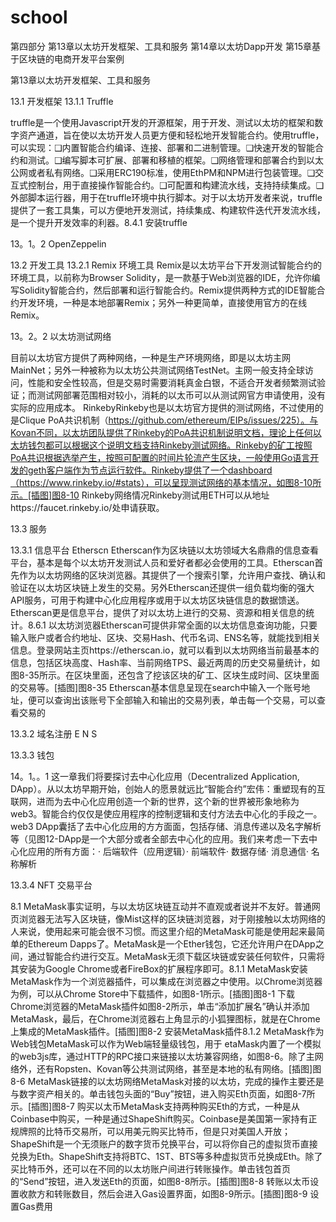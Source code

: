 # school

第四部分
第13章以太坊开发框架、工具和服务
第14章以太坊Dapp开发
第15章基于区块链的电商开发平台案例

第13章以太坊开发框架、工具和服务

13.1 开发框架
13.1.1 Truffle 

truffle是一个使用Javascript开发的开源框架，用于开发、测试以太坊的框架和数字资产通道，旨在使以太坊开发人员更方便和轻松地开发智能合约。使用truffle，可以实现：❑内置智能合约编译、连接、部署和二进制管理。❑快速开发的智能合约和测试。❑编写脚本可扩展、部署和移植的框架。❑网络管理和部署合约到以太公网或者私有网络。❑采用ERC190标准，使用EthPM和NPM进行包装管理。❑交互式控制台，用于直接操作智能合约。❑可配置和构建流水线，支持持续集成。❑外部脚本运行器，用于在truffle环境中执行脚本。对于以太坊开发者来说，truffle提供了一套工具集，可以方便地开发测试，持续集成、构建软件迭代开发流水线，是一个提升开发效率的利器。8.4.1 安装truffle

13。1。2
OpenZeppelin


13.2 开发工具
13.2.1 Remix 环境工具
Remix是以太坊平台下开发测试智能合约的环境工具，以前称为Browser Solidity，是一款基于Web浏览器的IDE，允许你编写Solidity智能合约，然后部署和运行智能合约。Remix提供两种方式的IDE智能合约开发环境，一种是本地部署Remix；另外一种更简单，直接使用官方的在线Remix。

13。2。2 以太坊测试网络

目前以太坊官方提供了两种网络，一种是生产环境网络，即是以太坊主网MainNet；另外一种被称为以太坊公共测试网络TestNet。主网一般支持全球访问，性能和安全性较高，但是交易时需要消耗真金白银，不适合开发者频繁测试验证；而测试网部署范围相对较小，消耗的以太币可以从测试网官方申请使用，没有实际的应用成本。
RinkebyRinkeby也是以太坊官方提供的测试网络，不过使用的是Clique PoA共识机制（https://github.com/ethereum/EIPs/issues/225）。与Kovan不同，以太坊团队提供了Rinkeby的PoA共识机制说明文档，理论上任何以太坊钱包都可以根据这个说明文档支持Rinkeby测试网络。Rinkeby的矿工按照PoA共识根据选举产生，按照可配置的时间片轮流产生区块，一般使用Go语言开发的geth客户端作为节点运行软件。Rinkeby提供了一个dashboard（https://www.rinkeby.io/#stats），可以呈现测试网络的基本情况，如图8-10所示。[插图]图8-10 Rinkeby网络情况Rinkeby测试用ETH可以从地址https://faucet.rinkeby.io/处申请获取。
  
13.3 服务

13.3.1 信息平台 Etherscn
Etherscan作为区块链以太坊领域大名鼎鼎的信息查看平台，基本是每个以太坊开发测试人员和爱好者都必会使用的工具。Etherscan首先作为以太坊网络的区块浏览器。其提供了一个搜索引擎，允许用户查找、确认和验证在以太坊区块链上发生的交易。另外Etherscan还提供一组负载均衡的强大API服务，可用于构建中心化应用程序或用于以太坊区块链信息的数据馈送。Etherscan更是信息平台，提供了对以太坊上进行的交易、资源和相关信息的统计。8.6.1 以太坊浏览器Etherscan可提供非常全面的以太坊信息查询功能，只要输入账户或者合约地址、区块、交易Hash、代币名词、ENS名等，就能找到相关信息。登录网站主页https://etherscan.io，就可以看到以太坊网络当前最基本的信息，包括区块高度、Hash率、当前网络TPS、最近两周的历史交易量统计，如图8-35所示。在区块里面，还包含了挖该区块的矿工、区块生成时间、区块里面的交易等。[插图]图8-35 Etherscan基本信息呈现在search中输入一个账号地址，便可以查询出该账号下全部输入和输出的交易列表，单击每一个交易，可以查看交易的

13.3.2 域名注册 E N S

13.3.3 钱包



14。1。。1
这一章我们将要探讨去中心化应用（Decentralized Application, DApp）。从以太坊早期开始，创始人的愿景就远比“智能合约”宏伟：重塑现有的互联网，进而为去中心化应用创造一个新的世界，这个新的世界被形象地称为web3。智能合约仅仅是使应用程序的控制逻辑和支付方法去中心化的手段之一。web3 DApp囊括了去中心化应用的方方面面，包括存储、消息传递以及名字解析等（见图12-DApp是一个大部分或者全部去中心化的应用。我们来考虑一下去中心化应用的所有方面：· 后端软件（应用逻辑）· 前端软件· 数据存储· 消息通信· 名称解析

13.3.4 NFT 交易平台


8.1 MetaMask事实证明，与以太坊区块链互动并不直观或者说并不友好。普通网页浏览器无法写入区块链，像Mist这样的区块链浏览器，对于刚接触以太坊网络的人来说，使用起来可能会很不习惯。而这里介绍的MetaMask可能是使用起来最简单的Ethereum Dapps了。MetaMask是一个Ether钱包，它还允许用户在DApp之间，通过智能合约进行交互。MetaMask无须下载区块链或安装任何软件，只需将其安装为Google Chrome或者FireBox的扩展程序即可。8.1.1 MetaMask安装MetaMask作为一个浏览器插件，可以集成在浏览器之中使用。以Chrome浏览器为例，可以从Chrome Store中下载插件，如图8-1所示。[插图]图8-1 下载Chrome浏览器的MetaMask插件如图8-2所示，单击“添加扩展名”确认并添加MetaMask，最后，在Chrome浏览器右上角显示的小狐狸图标，就是在Chrome上集成的MetaMask插件。[插图]图8-2 安装MetaMask插件8.1.2 MetaMask作为Web钱包MetaMask可以作为Web端轻量级钱包，用于
etaMask内置了一个模拟的web3js库，通过HTTP的RPC接口来链接以太坊兼容网络，如图8-6。除了主网络外，还有Ropsten、Kovan等公共测试网络，甚至是本地的私有网络。[插图]图8-6 MetaMask链接的以太坊网络MetaMask对接的以太坊，完成的操作主要还是与数字资产相关的。单击钱包头面的“Buy”按钮，进入购买Eth页面，如图8-7所示。[插图]图8-7 购买以太币MetaMask支持两种购买Eth的方式，一种是从Coinbase中购买，一种是通过ShapeShift购买。Coinbase是美国第一家持有正规牌照的比特币交易所，可以用美元购买比特币，但是只对美国人开放；ShapeShift是一个无须账户的数字货币兑换平台，可以将你自己的虚拟货币直接兑换为Eth。ShapeShift支持将BTC、1ST、BTS等多种虚拟货币兑换成Eth。除了买比特币外，还可以在不同的以太坊账户间进行转账操作。单击钱包首页的“Send”按钮，进入发送Eth的页面，如图8-8所示。[插图]图8-8 转账以太币设置收款方和转账数目，然后会进入Gas设置界面，如图8-9所示。[插图]图8-9 设置Gas费用 
   					

